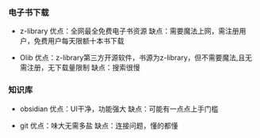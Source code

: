 ### 电子书下载

- z-library
优点：全网最全免费电子书资源
缺点：需要魔法上网，需注册用户，免费用户每天限额十本书下载

- Olib
优点：z-library第三方开源软件，书源为z-library，但不需要魔法,且无需注册，无下载量限制
缺点：搜索很慢

### 知识库

- obsidian
优点：UI干净，功能强大
缺点：可能有一点点上手门槛

- git
优点：味大无需多盐
缺点：连接问题，懂的都懂
